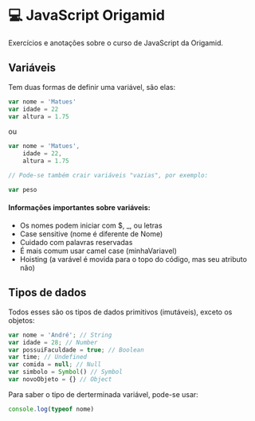 #  :computer: JavaScript Origamid

Exercícios e anotações sobre o curso de JavaScript da Origamid.

## Variáveis

Tem duas formas de definir uma variável, são elas:
 
~~~javascript
var nome = 'Matues'
var idade = 22
var altura = 1.75
~~~ 
ou
~~~javascript
var nome = 'Matues',
    idade = 22,
    altura = 1.75

// Pode-se também crair variáveis "vazias", por exemplo:

var peso
~~~ 

#### Informações importantes sobre variáveis:

- Os nomes podem iniciar com $, _, ou letras
- Case sensitive (nome é diferente de Nome)
- Cuidado com palavras reservadas
- É mais comum usar camel case (minhaVariavel)
- Hoisting (a varável é movida para o topo do código, mas seu atributo não)

## Tipos de dados

Todos esses são os tipos de dados primitivos (imutáveis), exceto os objetos:

~~~javascript
var nome = 'André'; // String
var idade = 28; // Number
var possuiFaculdade = true; // Boolean
var time; // Undefined
var comida = null; // Null
var simbolo = Symbol() // Symbol
var novoObjeto = {} // Object
~~~ 

Para saber o tipo de derterminada variável, pode-se usar:

~~~javascript
console.log(typeof nome)
~~~ 


